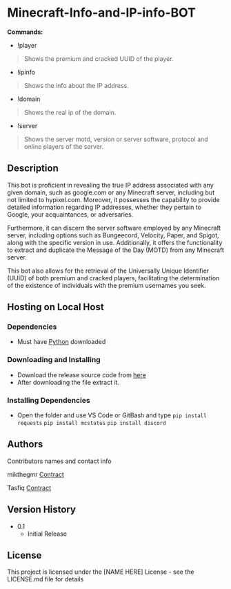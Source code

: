 # Minecraft-Info-and-IP-info-BOT

 **Commands:**
* !player <player name> 
> Shows the premium and cracked UUID of the player.
* !ipinfo <ip> 
> Shows the info about the IP address.
* !domain <domain> 
> Shows the real ip of the domain.
* !server <server ip> 
> Shows the server motd, version or server software, protocol and online players of the server.

## Description

This bot is proficient in revealing the true IP address associated with any given domain, such as google.com or any Minecraft server, including but not limited to hypixel.com. Moreover, it possesses the capability to provide detailed information regarding IP addresses, whether they pertain to Google, your acquaintances, or adversaries.

Furthermore, it can discern the server software employed by any Minecraft server, including options such as Bungeecord, Velocity, Paper, and Spigot, along with the specific version in use. Additionally, it offers the functionality to extract and duplicate the Message of the Day (MOTD) from any Minecraft server.

This bot also allows for the retrieval of the Universally Unique Identifier (UUID) of both premium and cracked players, facilitating the determination of the existence of individuals with the premium usernames you seek.

## Hosting on Local Host

### Dependencies

* Must have [Python](https://www.python.org/downloads/) downloaded

### Downloading and Installing

* Download the release source code from [here](https://github.com/TasfiqSami/Minecraft-Info-and-IP-info-BOT/releases/tag/0.0.1)
* After downloading the file extract it.

### Installing Dependencies
* Open the folder and use VS Code or GitBash and type
```pip install requests```
```pip install mcstatus```
```pip install discord```

## Authors

Contributors names and contact info

mikthegmr [Contract](https://discord.com/invite/gj6uJaj4)

Tasfiq
[Contract](https://bio.link/tasfiqah)

## Version History

* 0.1
    * Initial Release

## License

This project is licensed under the [NAME HERE] License - see the LICENSE.md file for details


